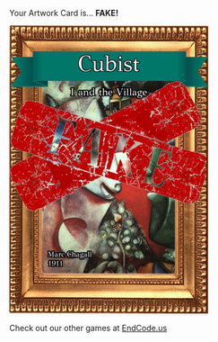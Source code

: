 Your Artwork Card is... 
  **FAKE!**
 
 ![alt text](ArtworI_and_the_Village_Fake[face,1].png?raw=true "Artwork Card")  
 
 
 
 
 
 Check out our other games at [EndCode.us](https://endcode.us/)